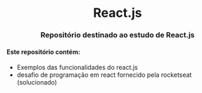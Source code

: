 <h1 align="center"> React.js</h1>
<h3 align="center">Repositório destinado ao estudo de React.js</h3>

<h4>Este repositório contém:</h4>


- Exemplos das funcionalidades do react.js
- desafio de programação em react fornecido pela rocketseat (solucionado)
